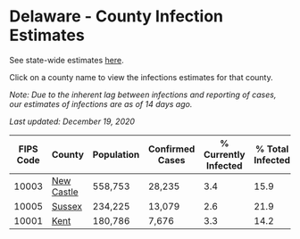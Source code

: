 # Delaware - County Infection Estimates

See state-wide estimates [here](/infections/us-de).

Click on a county name to view the infections estimates for that county.

*Note: Due to the inherent lag between infections and reporting of cases, our estimates of infections are as of 14 days ago.*

*Last updated: December 19, 2020*

|   FIPS Code |                   County |   Population |   Confirmed Cases |   % Currently Infected |   % Total Infected |
|-------------|--------------------------|--------------|-------------------|------------------------|--------------------|
|       10003 | [New Castle](new-castle) |      558,753 |            28,235 |                    3.4 |               15.9 |
|       10005 |         [Sussex](sussex) |      234,225 |            13,079 |                    2.6 |               21.9 |
|       10001 |             [Kent](kent) |      180,786 |             7,676 |                    3.3 |               14.2 |